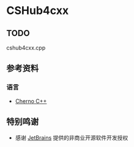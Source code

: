 # CSHub4cxx

## TODO

cshub4cxx.cpp

## 参考资料

### 语言

- [Cherno C++](https://space.bilibili.com/364152971/channel/collectiondetail?sid=13909)

## 特别鸣谢

- 感谢 [JetBrains](https://www.jetbrains.com/) 提供的非商业开源软件开发授权


